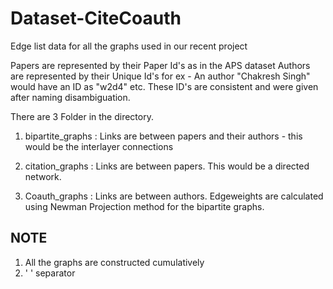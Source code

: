# Dataset-CiteCoauth
Edge list data for all the graphs used in our recent project

Papers are represented by their Paper Id's as in the APS dataset
Authors are represented by their Unique Id's for ex - An author "Chakresh Singh" would have an ID as "w2d4" etc. 
These ID's are consistent and were given after naming disambiguation.

There are 3 Folder in the directory. 
1. bipartite_graphs : Links are between papers and their authors - this would be the interlayer connections

2. citation_graphs : Links are between papers. This would be a directed network. 

3. Coauth_graphs : Links are between authors. Edgeweights are calculated using Newman Projection method for the bipartite graphs. 

## NOTE

1. All the graphs are constructed cumulatively
2. ' ' separator
